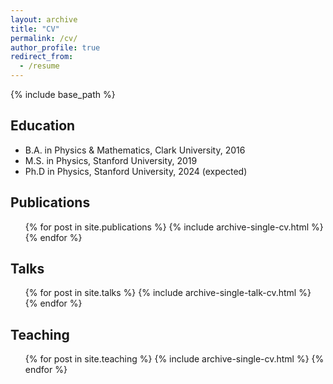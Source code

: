 ```yaml
---
layout: archive
title: "CV"
permalink: /cv/
author_profile: true
redirect_from:
  - /resume
---
```


{% include base_path %}

Education
---------
* B.A. in Physics & Mathematics, Clark University, 2016
* M.S. in Physics, Stanford University, 2019
* Ph.D in Physics, Stanford University, 2024 (expected)

<!-- Work experience
---------------
* Summer 2015: Research Assistant
  * Github University
  * Duties included: Tagging issues
  * Supervisor: Professor Git

* Fall 2015: Research Assistant
  * Github University
  * Duties included: Merging pull requests
  * Supervisor: Professor Hub
  
Skills
------
* Skill 1
* Skill 2
  * Sub-skill 2.1
  * Sub-skill 2.2
  * Sub-skill 2.3
* Skill 3 -->

Publications
------------
  <ol reversed>{% for post in site.publications %}
    {% include archive-single-cv.html %}
  {% endfor %}</ol>
  
Talks
-----
  <ol reversed>{% for post in site.talks %}
    {% include archive-single-talk-cv.html %}
  {% endfor %}</ol>
  
Teaching
--------
  <ul>{% for post in site.teaching %}
    {% include archive-single-cv.html %}
  {% endfor %}</ul>
  
<!-- Service and leadership
======================
* Currently signed in to 43 different slack teams -->
